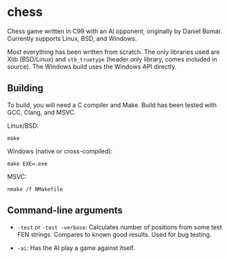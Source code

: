 # chess

Chess game written in C99 with an AI opponent, originally by Daniel Bomar.
Currently supports Linux, BSD, and Windows.

Most everything has been written from scratch. The only libraries used are
Xlib (BSD/Linux) and `stb_truetype` (header only library, comes included
in source). The Windows build uses the Windows API directly.

## Building

To build, you will need a C compiler and Make. Build has been tested with
GCC, Clang, and MSVC.

Linux/BSD:

	make

Windows (native or cross-compiled):

	make EXE=.exe

MSVC:

	nmake /f NMakefile

## Command-line arguments

* `-test` or `-test -verbose`: Calculates number of positions from some
  test FEN strings. Compares to known good results. Used for bug testing.

* `-ai`: Has the AI play a game against itself.
